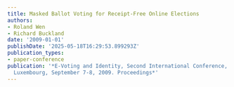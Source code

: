 ```yaml
---
title: Masked Ballot Voting for Receipt-Free Online Elections
authors:
- Roland Wen
- Richard Buckland
date: '2009-01-01'
publishDate: '2025-05-18T16:29:53.899293Z'
publication_types:
- paper-conference
publication: '*E-Voting and Identity, Second International Conference, VoteID 2009,
  Luxembourg, September 7-8, 2009. Proceedings*'
---
```

